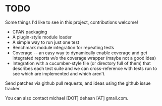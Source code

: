 TODO
====

Some things I'd like to see in this project, contributions welcome!

* CPAN packaging
* A plugin-style module loader
* A simple way to run just one test
* Benchmark module integration for repeating tests
* Coverage -- an easy way to dynamically enable coverage and get integrated reports w/o
  the coverage wrapper (maybe not a good idea)
* Integration with a cucumber-style file (or directory full of them) that describes each
  test suite and we can cross-reference with tests run to see which are implemented
  and which aren't.

Send patches via github pull requests, and ideas using the github issue tracker.

You can also contact michael [DOT] dehaan [AT] gmail.com.


